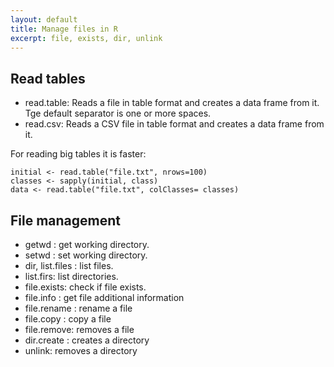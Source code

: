 ```yaml
---
layout: default
title: Manage files in R
excerpt: file, exists, dir, unlink 
---
```



## Read tables

* read.table: Reads a file in table format and creates a data frame from it. Tge default separator is one or more spaces.
* read.csv: Reads a CSV file in table format and creates a data frame from it.

For reading big tables it is faster:
```
initial <- read.table("file.txt", nrows=100)
classes <- sapply(initial, class)
data <- read.table("file.txt", colClasses= classes)
```

## File management

* getwd : get working directory.
* setwd : set working directory.
* dir, list.files : list files.
* list.firs: list directories.
* file.exists: check if file exists.
* file.info : get file additional information
* file.rename : rename a file
* file.copy : copy a file
* file.remove: removes a file
* dir.create : creates a directory
* unlink: removes a directory


